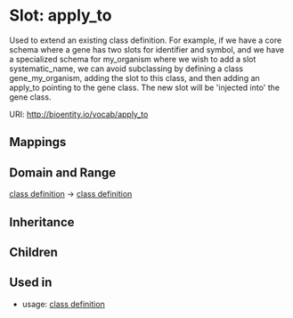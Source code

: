 # Slot: apply_to


Used to extend an existing class definition. For example, if we have a core schema where a gene has two slots for identifier and symbol, and we have a specialized schema for my_organism where we wish to add a slot systematic_name, we can avoid subclassing by defining a class gene_my_organism, adding the slot to this class, and then adding an apply_to pointing to the gene class. The new slot will be 'injected into' the gene class.

URI: http://bioentity.io/vocab/apply_to
## Mappings

## Domain and Range

[class definition](ClassDefinition.md) -> [class definition](ClassDefinition.md)
## Inheritance

## Children

## Used in

 *  usage: [class definition](ClassDefinition.md)
